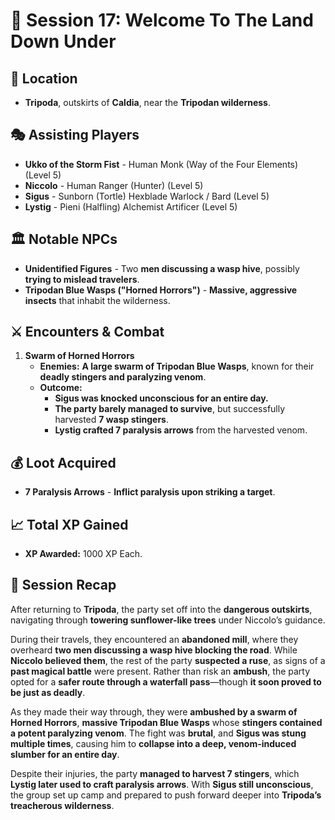 # 📜 Session 17: Welcome To The Land Down Under  

## 📍 **Location**  

- **Tripoda**, outskirts of **Caldia**, near the **Tripodan wilderness**.  

## 🎭 **Assisting Players**  

- **Ukko of the Storm Fist** - Human Monk (Way of the Four Elements) (Level 5)  
- **Niccolo** - Human Ranger (Hunter) (Level 5)  
- **Sigus** - Sunborn (Tortle) Hexblade Warlock / Bard (Level 5)  
- **Lystig** - Pieni (Halfling) Alchemist Artificer (Level 5)  

## 🏛 **Notable NPCs**  

- **Unidentified Figures** - Two **men discussing a wasp hive**, possibly **trying to mislead travelers**.  
- **Tripodan Blue Wasps ("Horned Horrors")** - **Massive, aggressive insects** that inhabit the wilderness.  

## ⚔ **Encounters & Combat**  

1. **Swarm of Horned Horrors**  
   - **Enemies:** **A large swarm of Tripodan Blue Wasps**, known for their **deadly stingers and paralyzing venom**.  
   - **Outcome:**  
     - **Sigus was knocked unconscious for an entire day.**  
     - **The party barely managed to survive**, but successfully harvested **7 wasp stingers**.  
     - **Lystig crafted 7 paralysis arrows** from the harvested venom.  

## 💰 **Loot Acquired**  

- **7 Paralysis Arrows** - **Inflict paralysis upon striking a target**.  

## 📈 **Total XP Gained**  

- **XP Awarded:** 1000 XP Each.  

## 📖 **Session Recap**  

After returning to **Tripoda**, the party set off into the **dangerous outskirts**, navigating through **towering sunflower-like trees** under Niccolo’s guidance.  

During their travels, they encountered an **abandoned mill**, where they overheard **two men discussing a wasp hive blocking the road**. While **Niccolo believed them**, the rest of the party **suspected a ruse**, as signs of a **past magical battle** were present. Rather than risk an **ambush**, the party opted for a **safer route through a waterfall pass**—though **it soon proved to be just as deadly**.  

As they made their way through, they were **ambushed by a swarm of Horned Horrors**, **massive Tripodan Blue Wasps** whose **stingers contained a potent paralyzing venom**. The fight was **brutal**, and **Sigus was stung multiple times**, causing him to **collapse into a deep, venom-induced slumber for an entire day**.  

Despite their injuries, the party **managed to harvest 7 stingers**, which **Lystig later used to craft paralysis arrows**. With **Sigus still unconscious**, the group set up camp and prepared to push forward deeper into **Tripoda’s treacherous wilderness**.  
